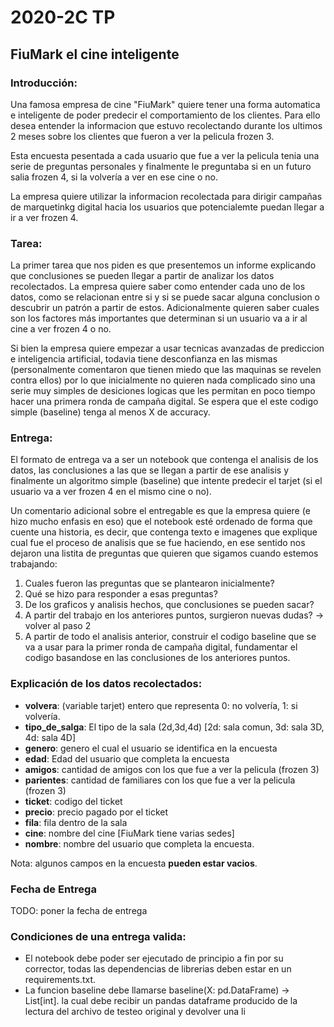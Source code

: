 # 2020-2C TP
## FiuMark el cine inteligente

### Introducción:
Una famosa empresa de cine "FiuMark" quiere tener una forma automatica e inteligente de
poder predecir el comportamiento de los clientes.
Para ello desea entender la informacion que estuvo recolectando durante los ultimos 2 meses
sobre los clientes que fueron a ver la pelicula frozen 3.


Esta encuesta pesentada a cada usuario que fue a ver la pelicula tenia una serie de preguntas
personales y finalmente le preguntaba si en un futuro salia frozen 4, si la volvería a ver
en ese cine o no.


La empresa quiere utilizar la informacion recolectada para dirigir campañas de marquetinkg digital
hacia los usuarios que potencialemte puedan llegar a ir a ver frozen 4.

### Tarea:

La primer tarea que nos piden es que presentemos un informe explicando que conclusiones se pueden
llegar a partir de analizar los datos recolectados. La empresa quiere saber como entender cada
uno de los datos, como se relacionan entre si y si se puede sacar alguna conclusion o descubrir
un patrón a partir de estos. Adicionalmente quieren saber cuales son los factores más importantes
que determinan si un usuario va a ir al cine a ver frozen 4 o no.


Si bien la empresa quiere empezar a usar tecnicas avanzadas de prediccion e inteligencia artificial,
todavia tiene desconfianza en las mismas (personalmente comentaron que tienen miedo que las maquinas
se revelen contra ellos) por lo que inicialmente no quieren nada complicado sino una serie muy simples
de desiciones logicas que les permitan en poco tiempo hacer una primera ronda de campaña digital. Se
espera que el este codigo simple (baseline) tenga al menos X de accuracy.


### Entrega:
El formato de entrega va a ser un notebook que contenga el analisis de los datos, las conclusiones a
las que se llegan a partir de ese analisis y finalmente un algoritmo simple (baseline) que intente
predecir el tarjet (si el usuario va a ver frozen 4 en el mismo cine o no).


Un comentario adicional sobre el entregable es que la empresa quiere (e hizo mucho enfasis en eso)
que el notebook esté ordenado de forma que cuente una historia, es decir, que contenga texto e imagenes que
explique cual fue el proceso de analisis que se fue haciendo, en ese sentido nos dejaron una listita
de preguntas que quieren que sigamos cuando estemos trabajando:
1. Cuales fueron las preguntas que se plantearon inicialmente?
2. Qué se hizo para responder a esas preguntas?
3. De los graficos y analisis hechos, que conclusiones se pueden sacar?
4. A partir del trabajo en los anteriores puntos, surgieron nuevas dudas? -> volver al paso 2
5. A partir de todo el analisis anterior, construir el codigo baseline que se va a usar para la
primer ronda de campaña digital, fundamentar el codigo basandose en las conclusiones de los
anteriores puntos.

### Explicación de los datos recolectados:
- **volvera**: (variable tarjet) entero que representa 0: no volvería, 1: si volvería.
- **tipo_de_salga**: El tipo de la sala (2d,3d,4d) [2d: sala comun, 3d: sala 3D, 4d: sala 4D]
- **genero**: genero el cual el usuario se identifica en la encuesta
- **edad**: Edad del usuario que completa la encuesta
- **amigos**: cantidad de amigos con los que fue a ver la pelicula (frozen 3)
- **parientes**: cantidad de familiares con los que fue a ver la pelicula (frozen 3)
- **ticket**: codigo del ticket
- **precio**: precio pagado por el ticket
- **fila**: fila dentro de la sala
- **cine**: nombre del cine [FiuMark tiene varias sedes]
- **nombre**: nombre del usuario que completa la encuesta.

Nota: algunos campos en la encuesta **pueden estar vacios**.


### Fecha de Entrega
TODO: poner la fecha de entrega

### Condiciones de una entrega valida:
- El notebook debe poder ser ejecutado de principio a fin por su corrector, todas las dependencias de librerias
deben estar en un requirements.txt.
- La funcion baseline debe llamarse baseline(X: pd.DataFrame) -> List[int].
la cual debe recibir un pandas dataframe producido de la lectura del archivo de testeo original y devolver una li

